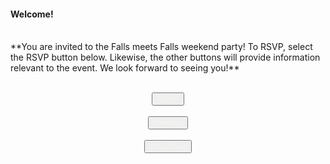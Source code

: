 #### **Welcome!** 
<br>
**You are invited to the Falls meets Falls weekend party! To RSVP, select the RSVP button below. Likewise, the other buttons will provide information relevant to the event. We look forward to seeing you!**
<br> <br> 
<p align="center">
<a href="https://githerdone17.github.io/MyPerfectWedding/SubPages/RSVP">
    <button style="color: #f5f4f1;">
        RSVP
    </button>
</a>
    <br> <br>
<a href="https://githerdone17.github.io/MyPerfectWedding/SubPages/Itinerary">
    <button style="color: #f5f4f1;">
        Itinerary
    </button>
</a>
    <br> <br>
<a href="https://www.google.com/maps?q=1045+Cameron+Avenue,+Iroquois+Falls,+ON" target="_blank">
    <button style="color: #f5f4f1;">
        Directions
    </button>
</a>
</p>



